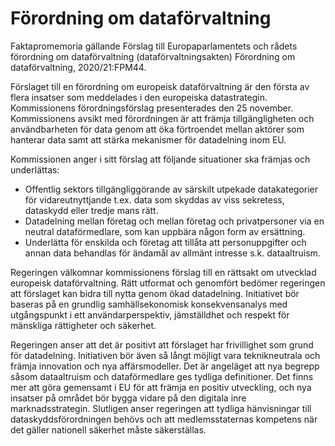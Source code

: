 # Förordning om dataförvaltning

Faktapromemoria gällande Förslag till Europaparlamentets och rådets förordning om dataförvaltning (dataförvaltningsakten) Förordning om dataförvaltning, 2020/21:FPM44.

Förslaget till en förordning om europeisk dataförvaltning är den första av flera insatser som meddelades i den europeiska datastrategin. Kommissionens förordningsförslag presenterades den 25 november.
Kommissionens avsikt med förordningen är att främja tillgängligheten och användbarheten för data genom att öka förtroendet mellan aktörer som hanterar data samt att stärka mekanismer för datadelning inom EU.

Kommissionen anger i sitt förslag att följande situationer ska främjas och underlättas:

* Offentlig sektors tillgängliggörande av särskilt utpekade
  datakategorier för vidareutnyttjande t.ex. data som skyddas av viss
  sekretess, dataskydd eller tredje mans rätt.
* Datadelning mellan företag och mellan företag och privatpersoner
  via en neutral dataförmedlare, som kan uppbära någon form av
  ersättning.
* Underlätta för enskilda och företag att tillåta att personuppgifter
  och annan data behandlas för ändamål av allmänt intresse s.k.
  dataaltruism.

Regeringen välkomnar kommissionens förslag till en rättsakt om utvecklad europeisk dataförvaltning. Rätt utformat och genomfört bedömer regeringen att förslaget kan bidra till nytta genom ökad datadelning. Initiativet bör baseras på en grundlig samhällsekonomisk konsekvensanalys med utgångspunkt i ett användarperspektiv, jämställdhet och respekt för mänskliga rättigheter och säkerhet.

Regeringen anser att det är positivt att förslaget har frivillighet som grund för datadelning. Initiativen bör även så långt möjligt vara teknikneutrala och främja innovation och nya affärsmodeller. Det är angeläget att nya begrepp såsom dataaltruism och dataförmedlare ges tydliga definitioner. Det finns mer att göra gemensamt i EU för att främja en positiv utveckling, och nya insatser på området bör bygga vidare på den digitala inre marknadsstrategin. Slutligen anser regeringen att tydliga hänvisningar till dataskyddsförordningen behövs och att medlemsstaternas kompetens när det gäller nationell säkerhet måste säkerställas.
